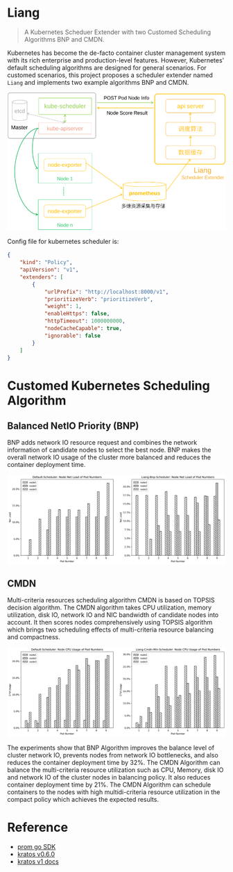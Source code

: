 # Liang
>A Kubernetes Scheduer Extender with two Customed Scheduling Algorithms BNP and CMDN.

Kubernetes has become the de-facto container cluster management system with its rich enterprise and production-level features. However, Kubernetes' default scheduling algorithms are designed for general scenarios. For customed scenarios, this project proposes a scheduler extender named `Liang` and implements two example algorithms BNP and CMDN.

![liang architecture](assets/images/liang-arc.png)

Config file for kubernetes scheduler is:
```json
{
    "kind": "Policy",
    "apiVersion": "v1",
    "extenders": [
        {
            "urlPrefix": "http://localhost:8000/v1",
            "prioritizeVerb": "prioritizeVerb",
            "weight": 1,
            "enableHttps": false,
            "httpTimeout": 1000000000,
            "nodeCacheCapable": true,
            "ignorable": false
        }
    ]
}
```

# Customed Kubernetes Scheduling Algorithm
## Balanced NetIO Priority (BNP)
BNP adds network IO resource request and combines the network information of candidate nodes to select the best node. BNP makes the overall network IO usage of the cluster more balanced and reduces the container deployment time.

![](assets/images/bnp-net-by-pods.png)

## CMDN
Multi-criteria resources scheduling algorithm CMDN is based on TOPSIS decision algorithm. The CMDN algorithm takes CPU utilization, memory utilization, disk IO, network IO and NIC bandwidth of candidate nodes into account. It then scores nodes comprehensively using TOPSIS algorithm which brings two scheduling effects of multi-criteria resource balancing and compactness.

![](assets/images/cmdn-min-cpu-by-pods.png)

The experiments show that BNP Algorithm improves the balance level of cluster  network IO, prevents nodes from network IO bottlenecks, and also reduces the container deployment time by 32%. The CMDN Algorithm can balance the multi-criteria resource utilization such as CPU, Memory, disk IO and network IO of the cluster nodes in balancing policy. It also reduces container deployment time by 21%. The CMDN Algorithm can schedule containers to the nodes with high multidi-criteria resource utilization in the compact policy which achieves the expected results.

# Reference
- [prom go SDK](https://github.com/prometheus/client_golang)
- [kratos v0.6.0](https://github.com/go-kratos/kratos/tree/v1.0.0)
- [kratos v1 docs](https://v1.go-kratos.dev/#/kratos-tool)